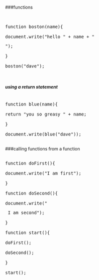 ###functions

<pre> 

function boston(name){ 

document.write("hello " + name + "<p />");

}

boston("dave");

</pre>

##### using a return statement
<pre>

function blue(name){

return "you so greasy " + name;

}

document.write(blue("dave")); 

</pre>


###calling functions from a function

<pre>

function doFirst(){

document.write("I am first");

}

function doSecond(){

document.write("<p /> I am second");

}

function start(){

doFirst();

doSecond();

}

start();

</pre>

